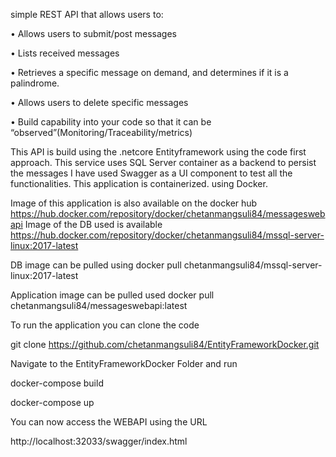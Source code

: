  simple REST API that allows users to: 


•	Allows users to submit/post messages 

•	Lists received messages 

•	Retrieves a specific message on demand, and determines if it is a palindrome. 

•	Allows users to delete specific messages 

•	Build capability into your code so that it can be “observed”(Monitoring/Traceability/metrics)


This API is build using the .netcore Entityframework using the code first approach.
This service uses SQL Server container as a backend to persist the messages I have used Swagger as a UI component to test all the functionalities.
This application is containerized. using Docker. 

Image of this application  is also available on the docker hub https://hub.docker.com/repository/docker/chetanmangsuli84/messageswebapi
Image of the DB used is available https://hub.docker.com/repository/docker/chetanmangsuli84/mssql-server-linux:2017-latest

DB image can be pulled using 
docker pull chetanmangsuli84/mssql-server-linux:2017-latest

Application image can be pulled used
docker pull chetanmangsuli84/messageswebapi:latest

To run the application you can clone the code 

git clone https://github.com/chetanmangsuli84/EntityFrameworkDocker.git

Navigate to the EntityFrameworkDocker Folder and run 


  docker-compose build


  docker-compose up
  
You can now access the WEBAPI using the URL

http://localhost:32033/swagger/index.html




